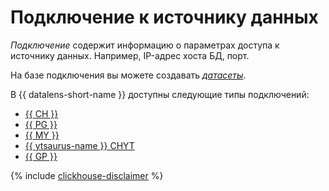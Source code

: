 # Подключение к источнику данных

_Подключение_ содержит информацию о параметрах доступа к источнику данных. Например, IP-адрес хоста БД, порт.

На базе подключения вы можете создавать [_датасеты_](dataset/index.md).

В {{ datalens-short-name }} доступны следующие типы подключений:



* [{{ CH }}](../operations/connection/create-clickhouse.md)
* [{{ PG }}](../operations/connection/create-postgresql.md)
* [{{ MY }}](../operations/connection/create-mysql.md)
* [{{ ytsaurus-name }} CHYT](../operations/connection/chyt/create-chyt.md)
* [{{ GP }}](../operations/connection/create-greenplum.md)



{% include [clickhouse-disclaimer](../../_includes/clickhouse-disclaimer.md) %}
